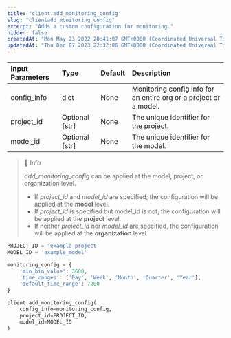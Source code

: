 ```yaml
---
title: "client.add_monitoring_config"
slug: "clientadd_monitoring_config"
excerpt: "Adds a custom configuration for monitoring."
hidden: false
createdAt: "Mon May 23 2022 20:41:07 GMT+0000 (Coordinated Universal Time)"
updatedAt: "Thu Dec 07 2023 22:32:06 GMT+0000 (Coordinated Universal Time)"
---
```

| Input Parameters | Type           | Default | Description                                                       |
| :--------------- | :------------- | :------ | :---------------------------------------------------------------- |
| config_info      | dict           | None    | Monitoring config info for an entire org or a project or a model. |
| project_id       | Optional [str] | None    | The unique identifier for the project.                            |
| model_id         | Optional [str] | None    | The unique identifier for the model.                              |

> 📘 Info
> 
> _add_monitoring_config_ can be applied at the model, project, or organization level.
> 
> - If _project_id_ and _model_id_ are specified, the configuration will be applied at the **model** level.
> - If _project_id_ is specified but model_id is not, the configuration will be applied at the **project** level.
> - If neither _project_id_ nor _model_id_ are specified, the configuration will be applied at the **organization** level.

```python Usage
PROJECT_ID = 'example_project'
MODEL_ID = 'example_model'

monitoring_config = {
    'min_bin_value': 3600,
    'time_ranges': ['Day', 'Week', 'Month', 'Quarter', 'Year'],
    'default_time_range': 7200
}

client.add_monitoring_config(
    config_info=monitoring_config,
    project_id=PROJECT_ID,
    model_id=MODEL_ID
)
```

